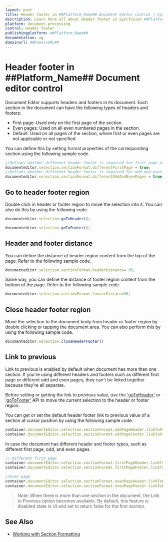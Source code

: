 ```yaml
---
layout: post
title: Header footer in ##Platform_Name## Document editor control | Syncfusion
description: Learn here all about Header footer in Syncfusion ##Platform_Name## Document editor control of Syncfusion Essential JS 2 and more.
platform: document-processing
control: Header footer 
publishingplatform: ##Platform_Name##
documentation: ug
domainurl: ##DomainURL##
---
```


# Header footer in ##Platform_Name## Document editor control

Document Editor supports headers and footers in its document. Each section in the document can have the following types of headers and footers:

* First page: Used only on the first page of the section.
* Even pages: Used on all even numbered pages in the section.
* Default: Used on all pages of the section, where first or even pages are not applicable or not specified.

You can define this by setting format properties of the corresponding section using the following sample code.

```ts
//Defines whether different header footer is required for first page of the section
documenteditor.selection.sectionFormat.differentFirstPage = true;
//Defines whether different header footer is required for odd and even pages in the section
documenteditor.selection.sectionFormat.differentOddAndEvenPages = true;
```

## Go to header footer region

Double click in header or footer region to move the selection into it. You can also do this by using the following code.

```ts
documenteditor.selection.goToHeader();
```

```ts
documenteditor.selection.goToFooter();
```

## Header and footer distance

You can define the distance of header region content from the top of the page. Refer to the following sample code.

```ts
documenteditor.selection.sectionFormat.headerDistance= 36;
```

Same way, you can define the distance of footer region content from the bottom of the page. Refer to the following sample code.

```ts
documenteditor.selection.sectionFormat.footerDistace=36;
```

## Close header footer region

Move the selection to the document body from header or footer region by double clicking or tapping the document area. You can also perform this by using the following sample code.

```ts
documenteditor.selection.closeHeaderFooter()
```

## Link to previous

Link to previous is enabled by default when document has more than one section. If you're using different headers and footers such as different first page or different odd and even pages, they can't be linked together because they're all separate.

Before setting or getting the link to previous value, use the ['goToHeader'](https://ej2.syncfusion.com/documentation/api/document-editor/selection#gotoheader) or ['goToFooter'](https://ej2.syncfusion.com/documentation/api/document-editor/selection#gotofooter) API to move the current selection to the header or footer region.

You can get or set the default header footer link to previous value of a section at cursor position by using the following sample code.

```typescript
container.documentEditor.selection.sectionFormat.oddPageHeader.linkToPrevious = false;
container.documentEditor.selection.sectionFormat.oddPageFooter.linkToPrevious = false;
```

In case the document has different header and footer types, such as different first page, odd, and even pages.

```typescript
// Different first page
container.documentEditor.selection.sectionFormat.firstPageHeader.linkToPrevious = false;
container.documentEditor.selection.sectionFormat.firstPageFooter.linkToPrevious = false;

//Even page
container.documentEditor.selection.sectionFormat.evenPageHeader.linkToPrevious = false;
container.documentEditor.selection.sectionFormat.evenPageFooter.linkToPrevious = false;
```

>Note: When there is more than one section in the document, the Link to Previous option becomes available. By default, this feature is disabled state in UI and set to return false for the first section.

## See Also

* [Working with Section Formatting](./section-format)
